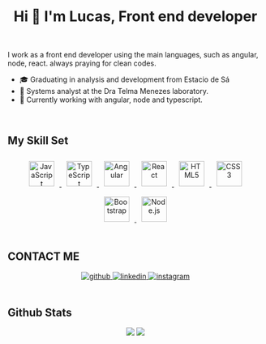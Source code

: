 # <div align="center">Hi 👋 I'm Lucas, Front end developer</div>



<br/>

I work as a front end developer using the main languages, such as angular, node, react. always praying for clean codes.

- 🎓 Graduating in analysis and development from Estacio de Sá
- 🚀 Systems analyst at the Dra Telma Menezes laboratory.
- 📌 Currently working with angular, node and typescript.


<br/>

## My Skill Set

<div align="center">
  <a href="https://www.javascript.com/" target="_blank">
    <img
      style="margin: 10px"
      src="https://profilinator.rishav.dev/skills-assets/javascript-original.svg"
      alt="JavaScript"
      height="50"
    />
  </a>
  <a href="https://www.typescriptlang.org/" target="_blank">
    <img
      style="margin: 10px"
      src="https://profilinator.rishav.dev/skills-assets/typescript-original.svg"
      alt="TypeScript"
      height="50"
    />
  </a>
  <a href="https://angular.io/" target="_blank">
    <img
      style="margin: 10px"
      src="https://profilinator.rishav.dev/skills-assets/angularjs-original.svg"
      alt="Angular"
      height="50"
    />
  </a>
  <a href="https://reactjs.org/" target="_blank">
    <img
      style="margin: 10px"
      src="https://profilinator.rishav.dev/skills-assets/react-original-wordmark.svg"
      alt="React"
      height="50"
    />
  </a>
  <a href="https://en.wikipedia.org/wiki/HTML5" target="_blank">
    <img
      style="margin: 10px"
      src="https://profilinator.rishav.dev/skills-assets/html5-original-wordmark.svg"
      alt="HTML5"
      height="50"
    />
  </a>
  <a href="https://www.w3schools.com/css/" target="_blank">
    <img
      style="margin: 10px"
      src="https://profilinator.rishav.dev/skills-assets/css3-original-wordmark.svg"
      alt="CSS3"
      height="50"
    />
  </a>
  <a href="https://getbootstrap.com/docs/3.4/javascript/" target="_blank">
    <img
      style="margin: 10px"
      src="https://profilinator.rishav.dev/skills-assets/bootstrap-plain.svg"
      alt="Bootstrap"
      height="50"
    />
  </a>
 
  </a>
  <a href="https://nodejs.org/" target="_blank">
    <img
      style="margin: 10px"
      src="https://profilinator.rishav.dev/skills-assets/nodejs-original-wordmark.svg"
      alt="Node.js"
      height="50"
    />
  </a>
</div>

<br/>


## CONTACT ME

<div align="center">
  <a href="https://github.com/Lucassilvap18" target="_blank">
    <img
    src=https://img.shields.io/badge/github-%2324292e.svg?&style=for-the-badge&logo=github&logoColor=white
    alt=github style="margin-bottom: 5px;" />
  </a>
  <a href="https://www.linkedin.com/in/lucas-silva-9950a0235/" target="_blank">
    <img
    src=https://img.shields.io/badge/linkedin-%231E77B5.svg?&style=for-the-badge&logo=linkedin&logoColor=white
    alt=linkedin style="margin-bottom: 5px;" />
  </a>
  <a href="https://www.instagram.com/luccaspr_/" target="_blank">
    <img
    src=https://img.shields.io/badge/instagram-%23000000.svg?&style=for-the-badge&logo=instagram&logoColor=white
    alt=instagram style="margin-bottom: 5px;" />
  </a>
</div>

<br/>

## Github Stats

<div align="center">
  <img src="https://github-readme-stats.vercel.app/api?username=lucassilvap18&show_icons=true&count_private=true&hide_border=true" />
  
  <img src="https://github-readme-stats.vercel.app/api/top-langs/?username=lucassilvap18&hide_border=true&layout=compact"  />
</div>
